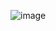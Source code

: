 ![image](https://github.com/alexm9991/cabins-web/assets/69771593/1d2e6b82-7385-4892-8814-dad0fdcfc36d)

